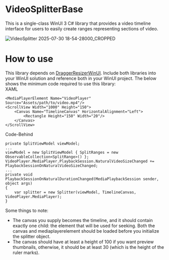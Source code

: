 # VideoSplitterBase
This is a single-class WinUI 3 C# library that provides a video timeline interface for users to easily create ranges representing sections of video.

![VideoSplitter 2025-07-30 18-54-28000_CROPPED](https://github.com/user-attachments/assets/92b30578-71d9-4040-9bb3-228ce2f7a6cb)

# How to use
This library depends on [DraggerResizerWinUI](https://github.com/PeteJobi/DraggerResizerWinUI). Include both libraries into your WinUI solution and reference both in your WinUI project. The below shows the minimum code required to use this library: <br>
XAML
```
<MediaPlayerElement Name="VideoPlayer" Source="Assets/path/to/video.mp4"/>
<ScrollView Width="1000" Height="150">
    <Canvas Name="TimelineCanvas" HorizontalAlignment="Left">
        <Rectangle Height="150" Width="20"/>
    </Canvas>
</ScrollView>
```

Code-Behind
```
private SplitViewModel viewModel;
...
viewModel = new SplitViewModel { SplitRanges = new ObservableCollection<SplitRange>() };
VideoPlayer.MediaPlayer.PlaybackSession.NaturalVideoSizeChanged += PlaybackSessionOnNaturalVideoSizeChanged;
...
private void PlaybackSessionOnNaturalDurationChanged(MediaPlaybackSession sender, object args)
{
    var splitter = new Splitter(viewModel, TimelineCanvas, VideoPlayer.MediaPlayer);
}
```
Some things to note:
- The canvas you supply becomes the timeline, and it should contain exactly one child: the element that will be used for seeking. Both the canvas and mediaplayerelement should be loaded before you initialize the splitter object.
- The canvas should have at least a height of 100 if you want preview thumbnails, otherwise, it should be at least 30 (which is the height of the ruler marks).



